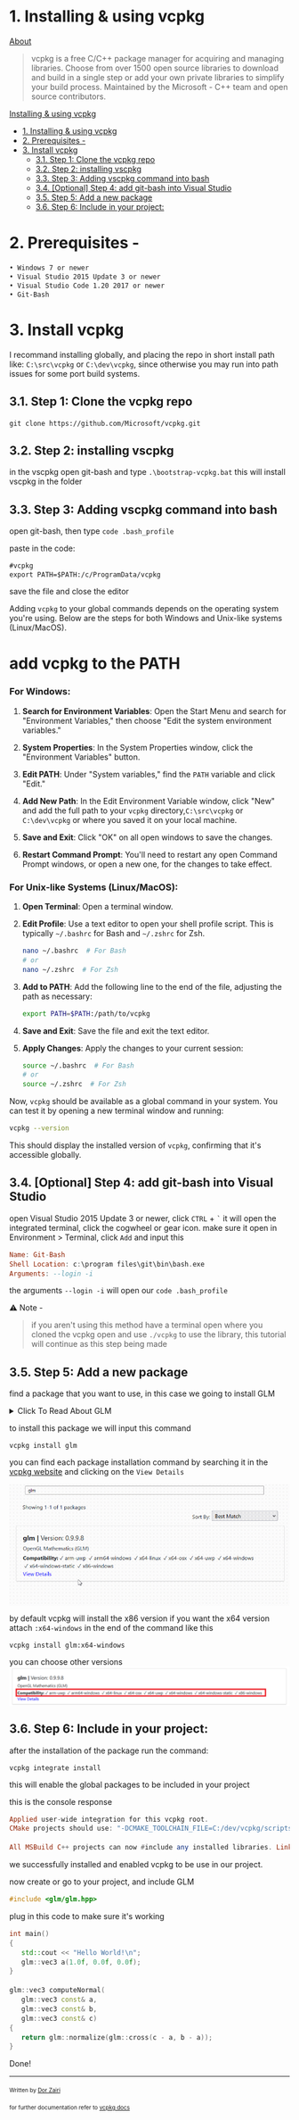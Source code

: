 # 1. Installing & using vcpkg
<ins> About</ins> <br>

> vcpkg is a free C/C++ package manager for acquiring and managing libraries. 
Choose from over 1500 open source libraries to download and build in a single step or add
your own private libraries to simplify your build process. Maintained by the Microsoft - C++ team and open source contributors.  

 [Installing \& using vcpkg](#installing--using-vcpkg)
- [1. Installing \& using vcpkg](#1-installing--using-vcpkg)
- [2. Prerequisites -](#2-prerequisites--)
- [3. Install vcpkg](#3-install-vcpkg)
  - [3.1. Step 1: Clone the vcpkg repo](#31-step-1-clone-the-vcpkg-repo)
  - [3.2. Step 2: installing vscpkg](#32-step-2-installing-vscpkg)
  - [3.3. Step 3: Adding vscpkg command into bash](#33-step-3-adding-vscpkg-command-into-bash)
  - [3.4. \[Optional\] Step 4: add git-bash into Visual Studio](#34-optional-step-4-add-git-bash-into-visual-studio)
  - [3.5. Step 5: Add a new package](#35-step-5-add-a-new-package)
  - [3.6. Step 6: Include in your project:](#36-step-6-include-in-your-project)


          
# 2. Prerequisites -

    • Windows 7 or newer
    • Visual Studio 2015 Update 3 or newer
    • Visual Studio Code 1.20 2017 or newer
    • Git-Bash

# 3. Install vcpkg

I recommand installing globally, and placing the repo in short install path like: `C:\src\vcpkg` or `C:\dev\vcpkg`, since otherwise you may run into path issues for some port build systems.

## 3.1. Step 1: Clone the vcpkg repo

```properties
git clone https://github.com/Microsoft/vcpkg.git
```

## 3.2. Step 2: installing vscpkg

in the vscpkg open git-bash and type `.\bootstrap-vcpkg.bat`
this will install vscpkg in the folder

## 3.3. Step 3: Adding vscpkg command into bash

open git-bash, then type `code .bash_profile`

paste in the code:

```properties
#vcpkg
export PATH=$PATH:/c/ProgramData/vcpkg
```

save the file and close the editor

Adding `vcpkg` to your global commands depends on the operating system you're using. Below are the steps for both Windows and Unix-like systems (Linux/MacOS).

# add vcpkg to the PATH
### For Windows:

1. **Search for Environment Variables**: Open the Start Menu and search for "Environment Variables," then choose "Edit the system environment variables."

2. **System Properties**: In the System Properties window, click the "Environment Variables" button.

3. **Edit PATH**: Under "System variables," find the `PATH` variable and click "Edit."

4. **Add New Path**: In the Edit Environment Variable window, click "New" and add the full path to your `vcpkg` directory,`C:\src\vcpkg` or `C:\dev\vcpkg` or where you saved it on your local machine.

5. **Save and Exit**: Click "OK" on all open windows to save the changes.

6. **Restart Command Prompt**: You'll need to restart any open Command Prompt windows, or open a new one, for the changes to take effect.

### For Unix-like Systems (Linux/MacOS):

1. **Open Terminal**: Open a terminal window.

2. **Edit Profile**: Use a text editor to open your shell profile script. This is typically `~/.bashrc` for Bash and `~/.zshrc` for Zsh.

    ```bash
    nano ~/.bashrc  # For Bash
    # or
    nano ~/.zshrc  # For Zsh
    ```

3. **Add to PATH**: Add the following line to the end of the file, adjusting the path as necessary:

    ```bash
    export PATH=$PATH:/path/to/vcpkg
    ```

4. **Save and Exit**: Save the file and exit the text editor.

5. **Apply Changes**: Apply the changes to your current session:

    ```bash
    source ~/.bashrc  # For Bash
    # or
    source ~/.zshrc  # For Zsh
    ```

Now, `vcpkg` should be available as a global command in your system. You can test it by opening a new terminal window and running:

```bash
vcpkg --version
```

This should display the installed version of `vcpkg`, confirming that it's accessible globally.



## 3.4. [Optional] Step 4: add git-bash into Visual Studio

open Visual Studio 2015 Update 3 or newer, click `CTRL` + `` ` `` it will open the integrated terminal, click the cogwheel or gear icon.
make sure it open in Environment > Terminal, click `Add` and input this

```haskell
Name: Git-Bash
Shell Location: c:\program files\git\bin\bash.exe
Arguments: --login -i
```

the arguments `--login -i` will open our `code .bash_profile`

⚠️ Note -
> if you aren't using this method have a terminal open where you cloned the vcpkg open and use `./vcpkg` to use the library, this tutorial will continue as this step being made

## 3.5. Step 5: Add a new package

find a package that you want to use, in this case we going to install GLM

<details>
  <summary>Click To Read About GLM</summary>
  OpenGL Mathematics (GLM) is a C++ mathematics library for graphics software based on the OpenGL Shading Language
</details>

to install this package we will input this command

```properties
vcpkg install glm
```
you can find each package installation command by searching it in the <a href="https://vcpkg.io/en/packages.html">vcpkg website</a> and clicking on the `View Details`

<img src="Assets/GLMDetails.gif" align="center" >


by default vcpkg will install the x86 version if you want the x64 version attach `:x64-windows` in the end of the command like this

```properties
vcpkg install glm:x64-windows
```

you can choose other versions
<img align="center" src="Assets\vscpkg.png" >

## 3.6. Step 6: Include in your project:
after the installation of the package run the command:
```properties
vcpkg integrate install
```
this will enable the global packages to be included in your project

this is the console response 
```haskell 
Applied user-wide integration for this vcpkg root.
CMake projects should use: "-DCMAKE_TOOLCHAIN_FILE=C:/dev/vcpkg/scripts/buildsystems/vcpkg.cmake"

All MSBuild C++ projects can now #include any installed libraries. Linking will be handled automatically. Installing new libraries will make them instantly available.
```

we successfully installed and enabled vcpkg to be use in our project.

now create or go to your project, and include GLM 
```cpp
#include <glm/glm.hpp>
```
 plug in this code to make sure it's working
 ```cpp
int main()
{
    std::cout << "Hello World!\n";
	glm::vec3 a(1.0f, 0.0f, 0.0f);
}

glm::vec3 computeNormal(
    glm::vec3 const& a,
    glm::vec3 const& b,
    glm::vec3 const& c)
{
    return glm::normalize(glm::cross(c - a, b - a));
}
```

Done!


<hr>
<font size="1px">
Written by <a href="https://www.linkedin.com/in/dorz/">Dor Zairi<a>

for further documentation refer to <a href="https://vcpkg.io/en/docs/README.html"> vcpkg docs</a>
</font>
